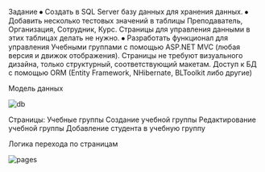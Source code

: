 Задание
⦁	Создать в SQL Server базу данных для хранения данных.
⦁	Добавить несколько тестовых значений в таблицы Преподаватель, Организация, Сотрудник, Курс. Страницы для управления данными в этих таблицах делать не нужно.
⦁	Разработать функционал для управления Учебными группами с помощью ASP.NET MVC (любая версия и движок отображения). Страницы не требуют визуального дизайна, только структурный, соответствующий макетам. Доступ к БД с помощью ORM (Entity Framework, NHibernate, BLToolkit либо другие) 

Модель данных

![db](https://github.com/Slomerr/Courses/assets/69957798/bfff8b79-43b1-40b2-82e9-4587256675b3)

Страницы:
  Учебные группы
  Создание учебной группы
  Редактирование учебной группы
  Добавление студента в учебную группу

Логика перехода по страницам

![pages](https://github.com/Slomerr/Courses/assets/69957798/204d847c-6329-4e11-9913-3bcc700fa018)
